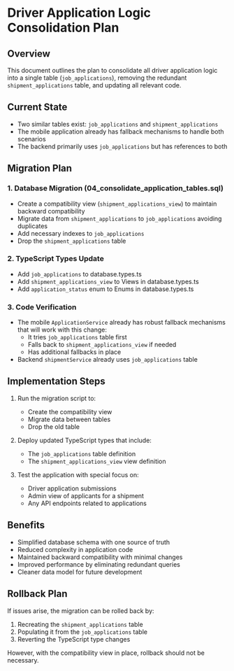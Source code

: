 # Driver Application Logic Consolidation Plan

## Overview
This document outlines the plan to consolidate all driver application logic into a single table (`job_applications`), removing the redundant `shipment_applications` table, and updating all relevant code.

## Current State
- Two similar tables exist: `job_applications` and `shipment_applications`
- The mobile application already has fallback mechanisms to handle both scenarios
- The backend primarily uses `job_applications` but has references to both

## Migration Plan

### 1. Database Migration (04_consolidate_application_tables.sql)
- Create a compatibility view (`shipment_applications_view`) to maintain backward compatibility
- Migrate data from `shipment_applications` to `job_applications` avoiding duplicates
- Add necessary indexes to `job_applications` 
- Drop the `shipment_applications` table

### 2. TypeScript Types Update
- Add `job_applications` to database.types.ts
- Add `shipment_applications_view` to Views in database.types.ts
- Add `application_status` enum to Enums in database.types.ts

### 3. Code Verification
- The mobile `ApplicationService` already has robust fallback mechanisms that will work with this change:
  - It tries `job_applications` table first
  - Falls back to `shipment_applications_view` if needed
  - Has additional fallbacks in place
- Backend `shipmentService` already uses `job_applications` table

## Implementation Steps

1. Run the migration script to:
   - Create the compatibility view
   - Migrate data between tables
   - Drop the old table

2. Deploy updated TypeScript types that include:
   - The `job_applications` table definition
   - The `shipment_applications_view` view definition

3. Test the application with special focus on:
   - Driver application submissions
   - Admin view of applicants for a shipment
   - Any API endpoints related to applications

## Benefits

- Simplified database schema with one source of truth
- Reduced complexity in application code
- Maintained backward compatibility with minimal changes
- Improved performance by eliminating redundant queries
- Cleaner data model for future development

## Rollback Plan
If issues arise, the migration can be rolled back by:
1. Recreating the `shipment_applications` table
2. Populating it from the `job_applications` table
3. Reverting the TypeScript type changes

However, with the compatibility view in place, rollback should not be necessary.
